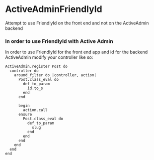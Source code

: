 ActiveAdminFriendlyId
=====================

Attempt to use FriendlyId on the front end and not on the ActiveAdmin backend

### In order to use FriendlyId with Active Admin

In order to use FriendlyId for the front end app and id for the backend ActiveAdmin modify your controller like so:

    ActiveAdmin.register Post do
      controller do
        around_filter do |controller, action|
          Post.class_eval do
            def to_param
              id.to_s
            end
          end

          begin
            action.call
          ensure
            Post.class_eval do
              def to_param
                slug
              end
            end
          end
        end
      end
    end
